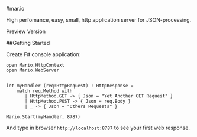 ﻿#mar.io

High perfomance, easy, small, http application server for JSON-processing. 

Preview Version

##Getting Started

Create F# console application:
    
    open Mario.HttpContext
    open Mario.WebServer


    let myHandler (req:HttpRequest) : HttpResponse =
        match req.Method with
           | HttpMethod.GET -> { Json = "Yet Another GET Request" }
           | HttpMethod.POST -> { Json = req.Body }
           | _ -> { Json = "Others Requests" }

    Mario.Start(myHandler, 8787)

And type in browser `http://localhost:8787` to see your first web response.
